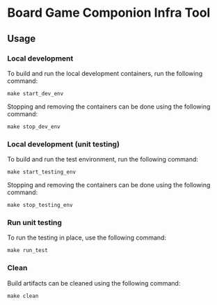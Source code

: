 # Board Game Componion Infra Tool

## Usage
### Local development
To build and run the local development containers, run the following command:
```
make start_dev_env
```

Stopping and removing the containers can be done using the following command:
```
make stop_dev_env
```

### Local development (unit testing)
To build and run the test environment, run the following command:
```
make start_testing_env
```

Stopping and removing the containers can be done using the following command:
```
make stop_testing_env
```

### Run unit testing
To run the testing in place, use the following command:
```
make run_test
```

### Clean
Build artifacts can be cleaned using the following command:
```
make clean
```